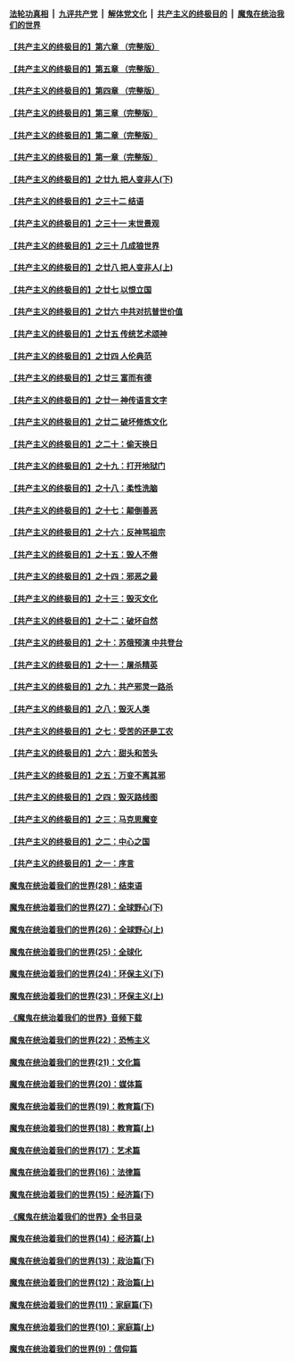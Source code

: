 

####  [法轮功真相](../../../../basic/blob/master/README.md?t=05041931) &nbsp;|&nbsp; [九评共产党](../../../../9ping.md/blob/master/README.md?t=05041931) &nbsp;|&nbsp; [解体党文化](../../../../jtdwh.md/blob/master/README.md?t=05041931)  &nbsp;|&nbsp; [共产主义的终极目的](../../../../gczydzjmd.md/blob/master/README.md?t=05041931) &nbsp;|&nbsp; [魔鬼在统治我们的世界](../../../../mgztzwmdsj.md/blob/master/README.md?t=05041931) 

#### [【共产主义的终极目的】第六章 （完整版）](../pages/nsc422/n11428913.md?t=05041931) 

#### [【共产主义的终极目的】第五章 （完整版）](../pages/nsc422/n11428912.md?t=05041931) 

#### [【共产主义的终极目的】第四章 （完整版）](../pages/nsc422/n11428907.md?t=05041931) 

#### [【共产主义的终极目的】第三章（完整版）](../pages/nsc422/n11428848.md?t=05041931) 

#### [【共产主义的终极目的】第二章（完整版）](../pages/nsc422/n11428831.md?t=05041931) 

#### [【共产主义的终极目的】第一章（完整版）](../pages/nsc422/n11417651.md?t=05041931) 

#### [【共产主义的终极目的】之廿九 把人变非人(下)](../pages/nsc422/n11344140.md?t=05041931) 

#### [【共产主义的终极目的】之三十二 结语](../pages/nsc422/n11360535.md?t=05041931) 

#### [【共产主义的终极目的】之三十一 末世景观](../pages/nsc422/n11351129.md?t=05041931) 

#### [【共产主义的终极目的】之三十 几成狼世界](../pages/nsc422/n11348280.md?t=05041931) 

#### [【共产主义的终极目的】之廿八 把人变非人(上)](../pages/nsc422/n11340492.md?t=05041931) 

#### [【共产主义的终极目的】之廿七 以恨立国](../pages/nsc422/n11336944.md?t=05041931) 

#### [【共产主义的终极目的】之廿六 中共对抗普世价值](../pages/nsc422/n11324785.md?t=05041931) 

#### [【共产主义的终极目的】之廿五 传统艺术颂神](../pages/nsc422/n11296396.md?t=05041931) 

#### [【共产主义的终极目的】之廿四 人伦典范](../pages/nsc422/n11296397.md?t=05041931) 

#### [【共产主义的终极目的】之廿三 富而有德](../pages/nsc422/n11283598.md?t=05041931) 

#### [【共产主义的终极目的】之廿一 神传语言文字](../pages/nsc422/n11263265.md?t=05041931) 

#### [【共产主义的终极目的】之廿二 破坏修炼文化](../pages/nsc422/n11245728.md?t=05041931) 

#### [【共产主义的终极目的】之二十：偷天换日](../pages/nsc422/n11238846.md?t=05041931) 

#### [【共产主义的终极目的】之十九：打开地狱门](../pages/nsc422/n11206376.md?t=05041931) 

#### [【共产主义的终极目的】之十八：柔性洗脑](../pages/nsc422/n11199994.md?t=05041931) 

#### [【共产主义的终极目的】之十七：颠倒善恶](../pages/nsc422/n11179782.md?t=05041931) 

#### [【共产主义的终极目的】之十六：反神骂祖宗](../pages/nsc422/n11166798.md?t=05041931) 

#### [【共产主义的终极目的】之十五：毁人不倦](../pages/nsc422/n11166792.md?t=05041931) 

#### [【共产主义的终极目的】之十四：邪恶之最](../pages/nsc422/n11150249.md?t=05041931) 

#### [【共产主义的终极目的】之十三：毁灭文化](../pages/nsc422/n11135227.md?t=05041931) 

#### [【共产主义的终极目的】之十二：破坏自然](../pages/nsc422/n11135214.md?t=05041931) 

#### [【共产主义的终极目的】之十：苏俄预演 中共登台](../pages/nsc422/n11118424.md?t=05041931) 

#### [【共产主义的终极目的】之十一：屠杀精英](../pages/nsc422/n11118442.md?t=05041931) 

#### [【共产主义的终极目的】之九：共产邪灵一路杀](../pages/nsc422/n11114139.md?t=05041931) 

#### [【共产主义的终极目的】之八：毁灭人类](../pages/nsc422/n11108503.md?t=05041931) 

#### [【共产主义的终极目的】之七：受苦的还是工农](../pages/nsc422/n11101809.md?t=05041931) 

#### [【共产主义的终极目的】之六：甜头和苦头](../pages/nsc422/n11096971.md?t=05041931) 

#### [【共产主义的终极目的】之五：万变不离其邪](../pages/nsc422/n11091285.md?t=05041931) 

#### [【共产主义的终极目的】之四：毁灭路线图](../pages/nsc422/n11086284.md?t=05041931) 

#### [【共产主义的终极目的】之三：马克思魔变](../pages/nsc422/n11061941.md?t=05041931) 

#### [【共产主义的终极目的】之二：中心之国](../pages/nsc422/n11047728.md?t=05041931) 

#### [【共产主义的终极目的】之一：序言](../pages/nsc422/n11086077.md?t=05041931) 

#### [魔鬼在统治着我们的世界(28)：结束语](../pages/nsc422/n10936246.md?t=05041931) 

#### [魔鬼在统治着我们的世界(27)：全球野心(下)](../pages/nsc422/n10928319.md?t=05041931) 

#### [魔鬼在统治着我们的世界(26)：全球野心(上)](../pages/nsc422/n10900318.md?t=05041931) 

#### [魔鬼在统治着我们的世界(25)：全球化](../pages/nsc422/n10788205.md?t=05041931) 

#### [魔鬼在统治着我们的世界(24)：环保主义(下)](../pages/nsc422/n10695307.md?t=05041931) 

#### [魔鬼在统治着我们的世界(23)：环保主义(上)](../pages/nsc422/n10688613.md?t=05041931) 

#### [《魔鬼在统治着我们的世界》音频下载](../pages/nsc422/n10635553.md?t=05041931) 

#### [魔鬼在统治着我们的世界(22)：恐怖主义](../pages/nsc422/n10614727.md?t=05041931) 

#### [魔鬼在统治着我们的世界(21)：文化篇](../pages/nsc422/n10597706.md?t=05041931) 

#### [魔鬼在统治着我们的世界(20)：媒体篇](../pages/nsc422/n10586579.md?t=05041931) 

#### [魔鬼在统治着我们的世界(19)：教育篇(下)](../pages/nsc422/n10564808.md?t=05041931) 

#### [魔鬼在统治着我们的世界(18)：教育篇(上)](../pages/nsc422/n10526970.md?t=05041931) 

#### [魔鬼在统治着我们的世界(17)：艺术篇](../pages/nsc422/n10499093.md?t=05041931) 

#### [魔鬼在统治着我们的世界(16)：法律篇](../pages/nsc422/n10485969.md?t=05041931) 

#### [魔鬼在统治着我们的世界(15)：经济篇(下)](../pages/nsc422/n10469975.md?t=05041931) 

#### [《魔鬼在统治着我们的世界》全书目录](../pages/nsc422/n10464261.md?t=05041931) 

#### [魔鬼在统治着我们的世界(14)：经济篇(上)](../pages/nsc422/n10457370.md?t=05041931) 

#### [魔鬼在统治着我们的世界(13)：政治篇(下)](../pages/nsc422/n10448270.md?t=05041931) 

#### [魔鬼在统治着我们的世界(12)：政治篇(上)](../pages/nsc422/n10444576.md?t=05041931) 

#### [魔鬼在统治着我们的世界(11)：家庭篇(下)](../pages/nsc422/n10440961.md?t=05041931) 

#### [魔鬼在统治着我们的世界(10)：家庭篇(上)](../pages/nsc422/n10435448.md?t=05041931) 

#### [魔鬼在统治着我们的世界(9)：信仰篇](../pages/nsc422/n10432159.md?t=05041931) 

